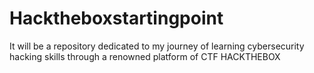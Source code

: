 # Hacktheboxstartingpoint
It will be a repository dedicated to my journey of learning cybersecurity hacking skills through a renowned platform of CTF HACKTHEBOX

